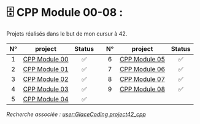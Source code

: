 # 🗄️ CPP Module 00-08 :

Projets réalisés dans le but de mon cursur à 42.

| N°  | project                                            | Status |   | N°  | project                                               | Status |
| :-: | -------------------------------------------------- | :----: | - | :-: | ----------------------------------------------------- | :----: |
| 1   | [CPP Module 00][00]                                |   ✅   |   | 6   | [CPP Module 05][05]                                   |   ✅   |  
| 2   | [CPP Module 01][01]                                |   ✅   |   | 7   | [CPP Module 06][06]                                   |   ✅   |
| 3   | [CPP Module 02][02]                                |   ✅   |   | 8   | [CPP Module 07][07]                                   |   ✅   |
| 4   | [CPP Module 03][03]                                |   ✅   |   | 9   | [CPP Module 08][08]                                   |   ✅   |
| 5   | [CPP Module 04][04]                                |   ✅   |   | | | |

*Recherche associée : [user:GlaceCoding project42_cpp](https://github.com/GlaceCoding?tab=repositories&q=project_cpp)*

[00]: ../../../../project42_cpp-00
[01]: ../../../../project42_cpp-01
[02]: ../../../../project42_cpp-02
[03]: ../../../../project42_cpp-03
[04]: ../../../../project42_cpp-04
[05]: ../../../../project42_cpp-05
[06]: ../../../../project42_cpp-06
[07]: ../../../../project42_cpp-07
[08]: ../../../../project42_cpp-08
